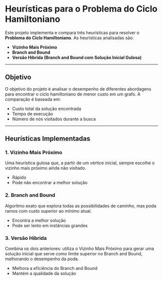 # Heurísticas para o Problema do Ciclo Hamiltoniano

Este projeto implementa e compara três heurísticas para resolver o **Problema do Ciclo Hamiltoniano**. As heurísticas analisadas são:

- **Vizinho Mais Próximo**
- **Branch and Bound**
- **Versão Híbrida (Branch and Bound com Solução Inicial Gulosa)**

---

## Objetivo

O objetivo do projeto é analisar o desempenho de diferentes abordagens para encontrar o ciclo hamiltoniano de menor custo em um grafo. A comparação é baseada em:

- Custo total da solução encontrada  
- Tempo de execução  
- Número de nós visitados durante a busca

---

## Heurísticas Implementadas

### 1. Vizinho Mais Próximo

Uma heurística gulosa que, a partir de um vértice inicial, sempre escolhe o vizinho mais próximo ainda não visitado.

- Rápido  
- Pode não encontrar a melhor solução

### 2. Branch and Bound

Algoritmo exato que explora todas as possibilidades de caminho, mas poda ramos com custo superior ao mínimo atual.

- Encontra a melhor solução  
- Pode ser lento em instâncias grandes

### 3. Versão Híbrida

Combina os dois anteriores: utiliza o Vizinho Mais Próximo para gerar uma solução inicial que serve como limite superior no Branch and Bound, melhorando o desempenho da poda.

- Melhora a eficiência do Branch and Bound  
- Mantém a qualidade da solução
